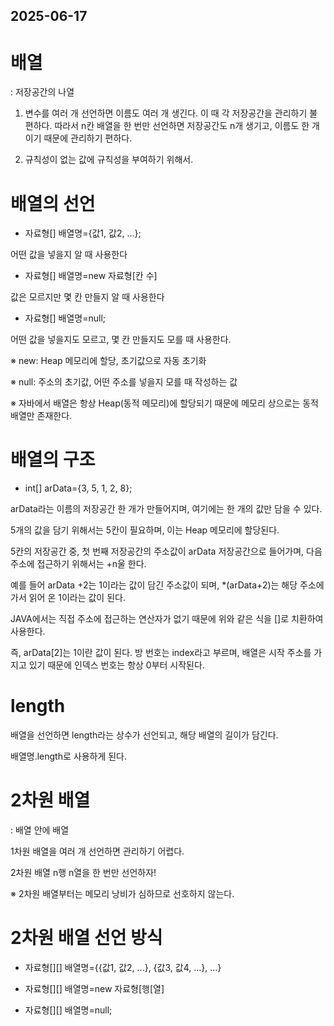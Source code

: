 ## 2025-06-17

# 배열

: 저장공간의 나열

1. 변수를 여러 개 선언하면 이름도 여러 개 생긴다. 이 때 각 저장공간을 관리하기 불편하다. 따라서 n칸 배열을 한 번만 선언하면 저장공간도 n개 생기고, 이름도 한 개이기 때문에 관리하기 편하다.

2. 규칙성이 없는 값에 규칙성을 부여하기 위해서.

# 배열의 선언

- 자료형[] 배열명={값1, 값2, ...};
 
어떤 값을 넣을지 알 때 사용한다
   
- 자료형[] 배열명=new 자료형[칸 수]
 
값은 모르지만 몇 칸 만들지 알 때 사용한다
   
- 자료형[] 배열명=null;
 
어떤 값을 넣을지도 모르고, 몇 칸 만들지도 모를 때 사용한다.



※ new: Heap 메모리에 할당, 초기값으로 자동 초기화
 
※ null: 주소의 초기값, 어떤 주소를 넣을지 모를 때 작성하는 값
 
※ 자바에서 배열은 항상 Heap(동적 메모리)에 할당되기 때문에 메모리 상으로는 동적 배열만 존재한다.

# 배열의 구조

- int[] arData={3, 5, 1, 2, 8};
 
arData라는 이름의 저장공간 한 개가 만들어지며, 여기에는 한 개의 값만 담을 수 있다.
 
5개의 값을 담기 위해서는 5칸이 필요하며, 이는 Heap 메모리에 할당된다.
 
5칸의 저장공간 중, 첫 번째 저장공간의 주소값이 arData 저장공간으로 들어가며, 다음 주소에 접근하기 위해서는 +n울 한다.
 
예를 들어 arData +2는 1이라는 값이 담긴 주소값이 되며, *(arData+2)는 해당 주소에 가서 읽어 온 1이라는 값이 된다.
 
JAVA에서는 직접 주소에 접근하는 연산자가 없기 때문에 위와 같은 식을 []로 치환하여 사용한다.
 
즉, arData[2]는 1이란 값이 된다. 방 번호는 index라고 부르며, 배열은 시작 주소를 가지고 있기 때문에 인덱스 번호는 항상 0부터 시작된다.

# length

배열을 선언하면 length라는 상수가 선언되고, 해당 배열의 길이가 담긴다.
 
배열명.length로 사용하게 된다.

# 2차원 배열

: 배열 안에 배열

1차원 배열을 여러 개 선언하면 관리하기 어렵다.
 
2차원 배열 n행 n열을 한 번만 선언하자!

※ 2차원 배열부터는 메모리 낭비가 심하므로 선호하지 않는다.

# 2차원 배열 선언 방식

- 자료형[][] 배열명={{값1, 값2, ...}, {값3, 값4, ...}, ...}
 
- 자료형[][] 배열명=new 자료형[행[열]
 
- 자료형[][] 배열명=null;
 
